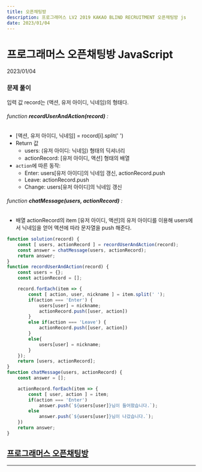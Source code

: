 ```yaml
---
title: 오픈채팅방
description: 프로그래머스 LV2 2019 KAKAO BLIND RECRUITMENT 오픈채팅방 js
date: 2023/01/04
---
```


# 프로그래머스 오픈채팅방 JavaScript
<div class="flex justify-end text-sm">2023/01/04</div>



### 문제 풀이
입력 값 record는 (액션, 유저 아이디, 닉네임)의 형태다.  
###### function **recordUserAndAction(record)** :
- \[액션, 유저 아이디, 닉네임] = rocord\[i].split(' ')
- Return 값
    - users: (유저 아이디: 닉네임) 형태의 딕셔너리
    - actionRecord: \[유저 아이디, 액션] 형태의 배열
- `action`에 따른 동작:
    - Enter: users\[유저 아이디]의 닉네임 갱신, actionRecord.push
    - Leave: actionRecord.push
    - Change: users\[유저 아이디]의 닉네임 갱신
###### function **chatMessage(users, actionRecord)** :
- 배열 actionRecord의 item \[유저 아이디, 액션]의 유저 아이디를 이용해 users에서 닉네임을 얻어 액션에 따라 문자열을 push 해준다.


``` js
function solution(record) {
    const [ users, actionRecord ] = recordUserAndAction(record);
    const answer = chatMessage(users, actionRecord);
    return answer;
}
function recordUserAndAction(record) {
    const users = {};
    const actionRecord = [];

    record.forEach(item => {
        const [ action, user, nickname ] = item.split(' ');
        if(action === 'Enter') {
            users[user] = nickname;
            actionRecord.push([user, action])
        }
        else if(action === 'Leave') {
            actionRecord.push([user, action])
        }
        else{
            users[user] = nickname;
        }
    });
    return [users, actionRecord];
}
function chatMessage(users, actionRecord) {
    const answer = [];

    actionRecord.forEach(item => {
        const [ user, action ] = item;
        if(action === 'Enter') 
            answer.push(`${users[user]}님이 들어왔습니다.`);
        else
            answer.push(`${users[user]}님이 나갔습니다.`);
    })
    return answer;
}
```


## <a href="https://school.programmers.co.kr/learn/courses/30/lessons/42888" target="_blank">프로그래머스 오픈채팅방</a>

--- 